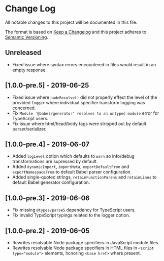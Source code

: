 # Change Log

All notable changes to this project will be documented in this file.

The format is based on [Keep a Changelog](http://keepachangelog.com/)
and this project adheres to [Semantic Versioning](http://semver.org/).

<!--
   PRs should document their user-visible changes (if any) in the
   Unreleased section, uncommenting the header as necessary.
-->

## Unreleased
- Fixed issue where syntax errors encountered in files would result in an empty response.
<!-- Add new unreleased items here -->

## [1.0.0-pre.5] - 2019-06-25
- Fixed issue where `nodeResolve()` did not properly effect the level of the provided `logger` where individual specifier transform logging was concerned.
- Fix `Module '@babel/generator' resolves to an untyped module` error for TypeScript users.
- Fix issue where html/head/body tags were stripped out by default parser/serializer.

## [1.0.0-pre.4] - 2019-06-07
- Added `logLevel` option which defaults to `warn` so info/debug transformations are supressed by default.
- Added `dynamicImport`, `importMeta`, `exportDefaultFrom` and `exportNamespaceFrom` to default Babel parser configuration.
- Added single-quoted strings, `retainFunctionParens` and `retainLines` to default Babel generator configuration.

## [1.0.0-pre.3] - 2019-06-06
- Fix missing `@types/parse5` dependency for TypeScript users.
- Fix invalid TypeScript typings related to the logger option.

## [1.0.0-pre.2] - 2019-06-05
- Rewrites resolvable Node package specifiers in JavaScript module files.
- Rewrites resolvable Node package specifiers in HTML files in `<script type="module">` elements, honoring `<base href>` where present.
